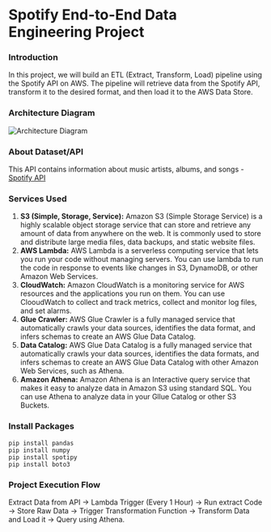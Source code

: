 # Spotify End-to-End Data Engineering Project 

### Introduction 
In this project, we will build an ETL (Extract, Transform, Load) pipeline using the Spotify API on AWS. 
The pipeline will retrieve data from the Spotify API, transform it to the desired format, and then load it to the AWS Data Store.

### Architecture Diagram
![Architecture Diagram](https://github.com/kushankkwal/spotify-end-to-end-data-engineering-project/blob/main/Spotify_Data_Pipeline%20.jpeg)

### About Dataset/API
This API contains information about music artists, albums, and songs - [Spotify API](https://developer.spotify.com/documentation/web-api)

### Services Used
1. **S3 (Simple, Storage, Service):** Amazon S3 (Simple Storage Service) is a highly scalable object storage service that can store and retrieve any amount of data from anywhere on the web. It is commonly used to store and distribute large media files, data backups, and static website files.
2. **AWS Lambda:** AWS Lambda is a serverless computing service that lets you run your code without managing servers. You can use lambda to run the code in response to events like changes in S3, DynamoDB, or other Amazon Web Services.
3. **CloudWatch:** Amazon CloudWatch is a monitoring service for AWS resources and the applications you run on them. You can use ClooudWatch to collect and track metrics, collect and monitor log files, and set alarms.
4. **Glue Crawler:** AWS Glue Crawler is a fully managed service that automatically crawls your data sources, identifies the data format, and infers schemas to create an AWS Glue Data Catalog.
5. **Data Catalog:** AWS Glue Data Catalog is a fully managed service that automatically crawls your data sources, identifies the data formats, and infers schemas to create an AWS Glue Data Catalog with other Amazon Web Services, such as Athena.
6. **Amazon Athena:** Amazon Athena is an Interactive query service that makes it easy to analyze data in Amazon S3 using standard SQL. You can use Athena to analyze data in your Gllue Catalog or other S3 Buckets.

### Install Packages
```
pip install pandas
pip install numpy
pip install spotipy
pip install boto3
```

### Project Execution Flow
Extract Data from API -> Lambda Trigger (Every 1 Hour) -> Run extract Code -> Store Raw Data -> Trigger Transformation Function -> Transform Data and Load it -> Query using Athena.
